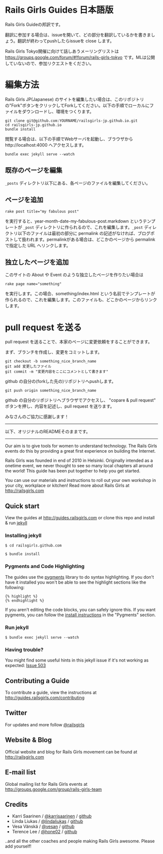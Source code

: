 # Rails Girls Guides 日本語版

Rails Girls Guideの邦訳です。

翻訳に参加する場合は、issueを開いて、どの部分を翻訳しているかを書きましょう。翻訳が終わってpushしたらissueを close します。

Rails Girls Tokyo開催に向けて話しあうメーリングリストは　https://groups.google.com/forum/#!forum/rails-girls-tokyo です。MLは公開していないので、参加リクエストをください。

# 編集方法

Rails Girls JP(Japanese) のサイトを編集したい場合は、このリポジトリの"Fork"ボタンをクリックしてForkしてください。以下の手順でローカルにファイルをダウンロードし、環境をつくります。

```
git clone git@github.com:YOURNAME/railsgirls-jp.github.io.git
cd railsgirls-jp.github.io
bundle install
```

閲覧する場合は、以下の手順でWebサーバを起動し、ブラウザから http://localhost:4000 へアクセスします。

```
bundle exec jekyll serve --watch
```

## 既存のページを編集

```_posts``` ディレクトリ以下にある、各ページのファイルを編集してください。

## ページを追加

```
rake post title="my fabulous post"
```

を実行すると、year-month-date-my-fabulous-post.markdown というテンプレートが ```_post``` ディレクトリに作られるので、これを編集します。```_post``` ディレクトリ以下のファイルは最初の部分に permalink の記述がなければ、ブログポストして扱われます。permalinkがある場合は、どこかのページから permalink で指定した URL へリンクします。

## 独立したページを追加
このサイトの About や Event のような独立したページを作りたい場合は

```
rake page name="something"
```

を実行します。この場合、something/index.html という名前でテンプレートが作られるので、これを編集します。このファイルも、どこかのページからリンクします。

# pull request を送る

pull request を送ることで、本家のページに変更依頼をすることができます。

まず、ブランチを作成し、変更をコミットします。

```
git checkout -b something_nice_branch_name
git add 変更したファイル
git commit -m "変更内容をここにコメントとして書きます"
```

github の自分の(forkした先の)リポジトリへpushします。
```
git push origin something_nice_branch_name
```

github の自分のリポジトリへブラウザでアクセスし、 "copare & pull request" ボタンを押し、内容を記述し、pull request を送ります。

みなさんのご協力に感謝します！

----

以下、オリジナルのREADMEそのままです。

----

Our aim is to give tools for women to understand technology. The Rails Girls events do this by providing a great first experience on building the Internet.

Rails Girls was founded in end of 2010 in Helsinki. Originally intended as a onetime event, we never thought to see so many local chapters all around the world! This guide has been put together to help you get started.

You can use our materials and instructions to roll out your own workshop in your city, workplace or kitchen! Read more about Rails Girls at http://railsgirls.com

## Quick start

View the guides at http://guides.railsgirls.com or clone this repo and install & run [jekyll](https://github.com/mojombo/jekyll)

### Installing jekyll

```
$ cd railsgirls.github.com
```

```
$ bundle install
```

### Pygments and Code Highlighting

The guides use the [pygments](http://pygments.org/) library to do syntax highlighting. If you don't have it installed you won't be able to see the highlight sections like the following:

```
{% highlight %}
{% endhighlight %}
```

If you aren't editing the code blocks, you can safely ignore this. If you want pygments, you can follow the [install instructions](https://github.com/mojombo/jekyll/wiki/Install) in the "Pygments" section.

### Run jekyll

```
$ bundle exec jekyll serve --watch
```

### Having trouble?

You might find some useful hints in this jekyll issue if it's not working as expected: [Issue 503](https://github.com/mojombo/jekyll/issues/503)

## Contributing a Guide

To contribute a guide, view the instructions at http://guides.railsgirls.com/contributing

## Twitter

For updates and more follow [@railsgirls](https://twitter.com/railsgirls)

## Website & Blog

Official website and blog for Rails Girls movement can be found at http://railsgirls.com

## E-mail list

Global mailing list for Rails Girls events at http://groups.google.com/group/rails-girls-team

## Credits

* Karri Saarinen / [@karrisaarinen](https://twitter.com/karrisaarinen) / [github](http://github.com/ksaa)
* Linda Liukas / [@lindaliukas](https://twitter.com/lindaliukas) / [github](http://github.com/lindaliukas)
* Vesa Vänskä / [@vesan](https://twitter.com/vesan) / [github](http://github.com/vesan)
* Terence Lee / [@hone02](https://twitter.com/hone02) / [github](http://github.com/hone)

..and all the other coaches and people making Rails Girls awesome. Please add yourself!
